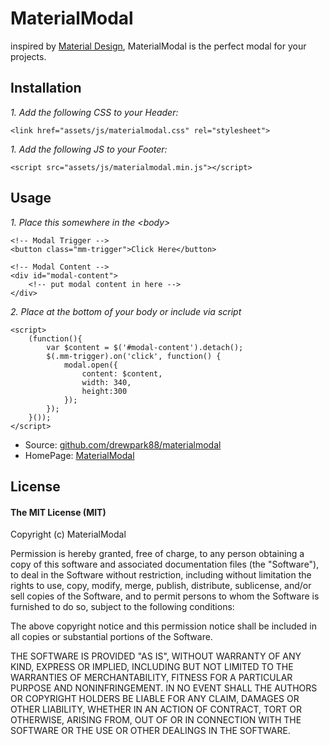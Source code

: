 
# MaterialModal

inspired by [Material Design](https://material.google.com/),
MaterialModal is the perfect modal for your projects.

## Installation

*1. Add the following CSS to your Header:*


```
<link href="assets/js/materialmodal.css" rel="stylesheet">
```

*1. Add the following JS to your Footer:*

```
<script src="assets/js/materialmodal.min.js"></script>
```

## Usage
*1. Place this somewhere in the \<body\>*

```
<!-- Modal Trigger -->
<button class="mm-trigger">Click Here</button>

<!-- Modal Content -->
<div id="modal-content">
	<!-- put modal content in here -->
</div>
```
*2. Place at the bottom of your body or include via script*

```
<script>
	(function(){
		var $content = $('#modal-content').detach();
		$(.mm-trigger).on('click', function() {
			modal.open({
				content: $content, 
				width: 340, 
				height:300
			});
		});
	}());
</script>
```


* Source: [github.com/drewpark88/materialmodal](http://github.com/drewpark88/materialmodal)
* HomePage: [MaterialModal](https://github.com/drewpark88/materialmodal)


## License

#### The MIT License (MIT)

Copyright (c) MaterialModal

Permission is hereby granted, free of charge, to any person obtaining a copy of
this software and associated documentation files (the "Software"), to deal in
the Software without restriction, including without limitation the rights to
use, copy, modify, merge, publish, distribute, sublicense, and/or sell copies
of the Software, and to permit persons to whom the Software is furnished to do
so, subject to the following conditions:

The above copyright notice and this permission notice shall be included in all
copies or substantial portions of the Software.

THE SOFTWARE IS PROVIDED "AS IS", WITHOUT WARRANTY OF ANY KIND, EXPRESS OR
IMPLIED, INCLUDING BUT NOT LIMITED TO THE WARRANTIES OF MERCHANTABILITY,
FITNESS FOR A PARTICULAR PURPOSE AND NONINFRINGEMENT. IN NO EVENT SHALL THE AUTHORS OR COPYRIGHT HOLDERS BE LIABLE FOR ANY CLAIM, DAMAGES OR OTHER
LIABILITY, WHETHER IN AN ACTION OF CONTRACT, TORT OR OTHERWISE, ARISING FROM, OUT OF OR IN CONNECTION WITH THE SOFTWARE OR THE USE OR OTHER DEALINGS IN THE SOFTWARE.

